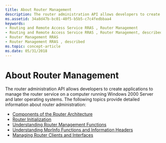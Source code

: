 ```yaml
---
title: About Router Management
description: The router administration API allows developers to create applications to manage the router service on a computer running Windows 2000 Server and later operating systems.
ms.assetid: 34a8d47b-bc01-40f5-b5b5-c7c4fedbbaa4
keywords:
- Routing and Remote Access Service RRAS , Router Management
- Routing and Remote Access Service RRAS , Router Management, described
- Router Management RRAS
- Router Management RRAS , described
ms.topic: concept-article
ms.date: 05/31/2018
---
```


# About Router Management

The router administration API allows developers to create applications to manage the router service on a computer running Windows 2000 Server and later operating systems. The following topics provide detailed information about router administration:

-   [Components of the Router Architecture](components-of-the-router-architecture.md)
-   [Router Initialization](router-initialization.md)
-   [Understanding Router Management Functions](understanding-router-management-functions.md)
-   [Understanding MprInfo Functions and Information Headers](understanding-mprinfo-functions-and-information-headers.md)
-   [Managing Router Clients and Interfaces](managing-router-clients-and-interfaces.md)

 

 




